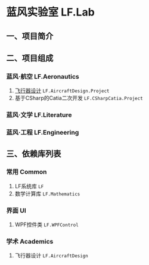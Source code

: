 # 蓝风实验室 LF.Lab

## 一、项目简介



## 二、项目组成

### 蓝风·航空 LF.Aeronautics

1. [飞行器设计](Projects/LF.Aeronautics/LF.AircraftDesign.Project) `LF.AircraftDesign.Project`
2. 基于CSharp的Catia二次开发 `LF.CSharpCatia.Project`

### 蓝风·文学 LF.Literature



### 蓝风·工程 LF.Engineering



## 三、依赖库列表

### 常用 Common

1.  LF系统库 `LF`
2.  数学计算库 `LF.Mathematics`

### 界面 UI

1.  WPF控件类 `LF.WPFControl`

### 学术 Academics

1. 飞行器设计 `LF.AircraftDesign`

